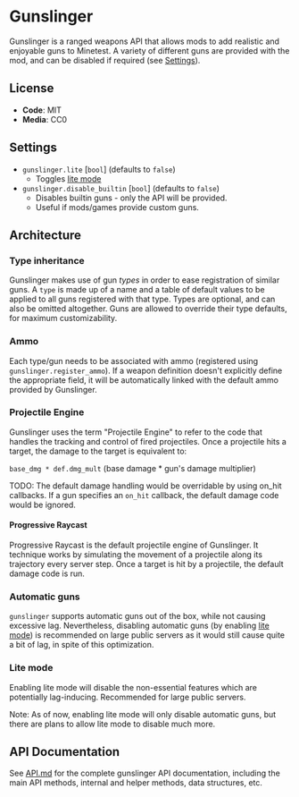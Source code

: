 # Gunslinger

Gunslinger is a ranged weapons API that allows mods to add realistic and
enjoyable guns to Minetest. A variety of different guns are provided with the
mod, and can be disabled if required (see [Settings](#settings)).

## License

- **Code**: MIT
- **Media**: CC0

## Settings

- `gunslinger.lite` [`bool`] (defaults to `false`)
  - Toggles [lite mode](#lite-mode)
- `gunslinger.disable_builtin` [`bool`] (defaults to `false`)
  - Disables builtin guns - only the API will be provided.
  - Useful if mods/games provide custom guns.

## Architecture

### Type inheritance

Gunslinger makes use of gun _types_ in order to ease registration of similar
guns. A `type` is made up of a name and a table of default values to be applied
to all guns registered with that type. Types are optional, and can also be
omitted altogether. Guns are allowed to override their type defaults, for
maximum customizability.

### Ammo

Each type/gun needs to be associated with ammo (registered using
`gunslinger.register_ammo`). If a weapon definition doesn't explicitly define the
appropriate field, it will be automatically linked with the default ammo provided
by Gunslinger.

### Projectile Engine

Gunslinger uses the term "Projectile Engine" to refer to the code that handles
the tracking and control of fired projectiles. Once a projectile hits a target,
the damage to the target is equivalent to:

`base_dmg * def.dmg_mult` (base damage * gun's damage multiplier)

TODO: The default damage handling would be overridable by using on_hit callbacks.
If a gun specifies an `on_hit` callback, the default damage code would be
ignored.

#### Progressive Raycast

Progressive Raycast is the default projectile engine of Gunslinger. It technique
works by simulating the movement of a projectile along its trajectory every
server step. Once a target is hit by a projectile, the default damage code is run.

### Automatic guns

`gunslinger` supports automatic guns out of the box, while not causing excessive
lag. Nevertheless, disabling automatic guns (by enabling [lite mode](###Lite-mode))
is recommended on large public servers as it would still cause quite a bit of
lag, in spite of this optimization.

### Lite mode

Enabling lite mode will disable the non-essential features which are potentially
lag-inducing. Recommended for large public servers.

Note: As of now, enabling lite mode will only disable automatic guns, but there
are plans to allow lite mode to disable much more.

## API Documentation

See [API.md](API.md) for the complete gunslinger API documentation, including
the main API methods, internal and helper methods, data structures, etc.
